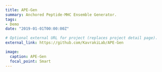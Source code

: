 ```yaml
---
title: APE-Gen
summary: Anchored Peptide-MHC Ensemble Generator.
tags:
- Demo
date: "2019-01-01T00:00:00Z"

# Optional external URL for project (replaces project detail page).
external_link: https://github.com/KavrakiLab/APE-Gen

image:
  caption: APE-Gen
  focal_point: Smart
---
```

